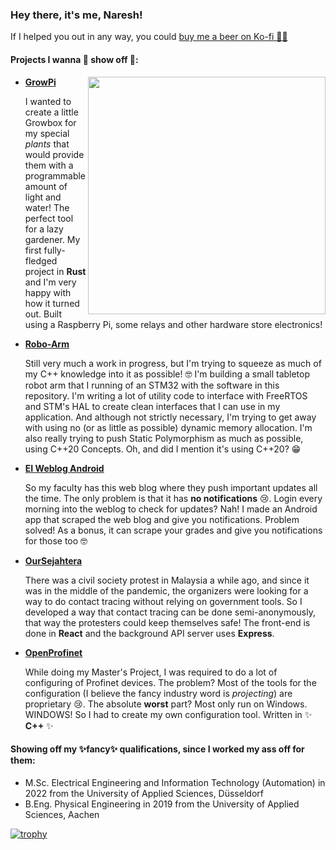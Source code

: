 ### Hey there, it's me, Naresh! 
If I helped you out in any way, you could [buy me a beer on Ko-fi 🍻🍻](https://ko-fi.com/nareshkumarrao) 

#### Projects I wanna 💖 show off 💖:

<img align='right' src="https://github-readme-stats.vercel.app/api?username=naresh97&show_icons=true&theme=react" width="380">

- [**GrowPi**](https://github.com/naresh97/growpi)

  I wanted to create a little Growbox for my special *plants* that would provide them with a programmable amount of light and water! The perfect tool for a lazy gardener. My first fully-fledged project in **Rust** and I'm very happy with how it turned out. Built using a Raspberry Pi, some relays and other hardware store electronics!

- [**Robo-Arm**](https://github.com/naresh97/Robo-Arm)

  Still very much a work in progress, but I'm trying to squeeze as much of my C++ knowledge into it as possible! 🤓 I'm building a small tabletop robot arm that I running of an STM32 with the software in this repository. I'm writing a lot of utility code to interface with FreeRTOS and STM's HAL to create clean interfaces that I can use in my application. And although not strictly necessary, I'm trying to get away with using no (or as little as possible) dynamic memory allocation. I'm also really trying to push Static Polymorphism as much as possible, using C++20 Concepts. Oh, and did I mention it's using C++20? 😁

- [**EI Weblog Android**](https://github.com/naresh97/ei-weblog-android)

  So my faculty has this web blog where they push important updates all the time. The only problem is that it has **no notifications** 😢. Login every morning into the weblog to check for updates? Nah! I made an Android app that scraped the web blog and give you notifications. Problem solved! As a bonus, it can scrape your grades and give you notifications for those too 🤓
  
- [**OurSejahtera**](https://github.com/naresh97/our-sejahtera)

  There was a civil society protest in Malaysia a while ago, and since it was in the middle of the pandemic, the organizers were looking for a way to do contact tracing without relying on government tools. So I developed a way that contact tracing can be done semi-anonymously, that way the protesters could keep themselves safe! The front-end is done in **React** and the background API server uses **Express**. 
  
- [**OpenProfinet**](https://github.com/naresh97/OpenProfinet)

  While doing my Master's Project, I was required to do a lot of configuring of Profinet devices. The problem? Most of the tools for the configuration (I believe the fancy industry word is _projecting_) are proprietary 😢. The absolute **worst** part? Most only run on Windows. WINDOWS! So I had to create my own configuration tool. Written in ✨ **C++** ✨

#### Showing off my ✨**fancy**✨ **qualifications**, since I worked my ass off for them:

- M.Sc. Electrical Engineering and Information Technology (Automation) in 2022 from the University of Applied Sciences, Düsseldorf
- B.Eng. Physical Engineering in 2019 from the University of Applied Sciences, Aachen

[![trophy](https://github-profile-trophy.vercel.app/?username=naresh97&theme=nord&row=1&margin-w=15)](https://github.com/ryo-ma/github-profile-trophy)
